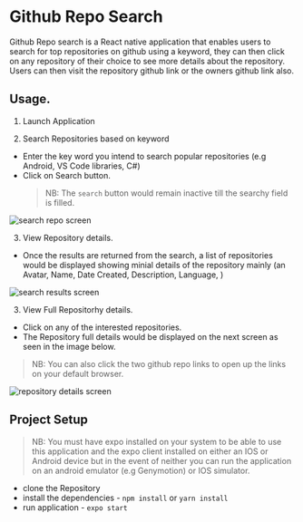 # Github Repo Search

Github Repo search is a React native application that enables users to search for top repositories on github using a keyword, they can then click on any repository of their choice to see more details about the repository. Users can then visit the repository github link or the owners github link also.

## Usage.

1. Launch Application

2. Search Repositories based on keyword

- Enter the key word you intend to search popular repositories (e.g Android, VS Code libraries, C#)
- Click on Search button.
  > NB: The `search` button would remain inactive till the searchy field is filled.

![search repo screen](./images/landing_page.jpg 'Search Page')

3. View Repository details.

- Once the results are returned from the search, a list of repositories would be displayed showing minial details of the repository mainly (an Avatar, Name, Date Created, Description, Language, )

![search results screen](./images/search_results.jpg 'Search results Page')

3. View Full Repositorhy details.

- Click on any of the interested repositories.
- The Repository full details would be displayed on the next screen as seen in the image below.

> NB: You can also click the two github repo links to open up the links on your default browser.

![repository details screen](./images/repo_details.jpg 'repository details Page')

## Project Setup

> NB: You must have expo installed on your system to be able to use this application and the expo client installed on either an IOS or Android device but in the event of neither you can run the application on an android emulator (e.g Genymotion) or IOS simulator.

- clone the Repository
- install the dependencies - `npm install` or `yarn install`
- run application - `expo start`
